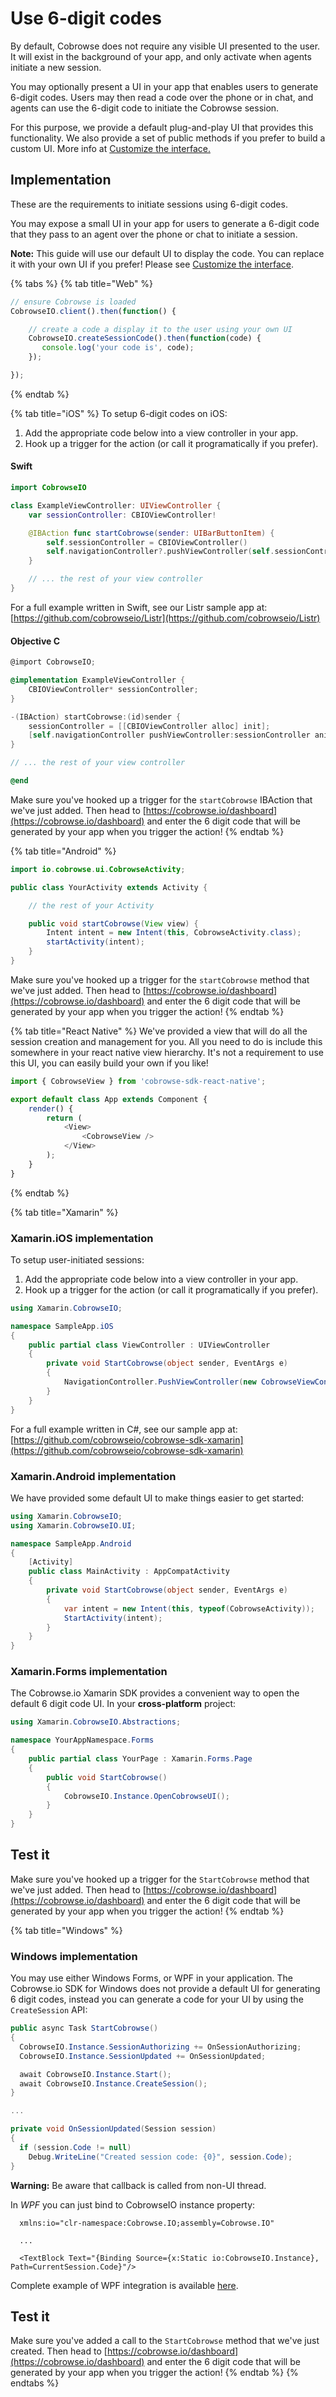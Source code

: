 # Use 6-digit codes

By default, Cobrowse does not require any visible UI presented to the user. It will exist in the background of your app, and only activate when agents initiate a new session.

You may optionally present a UI in your app that enables users to generate 6-digit codes. Users may then read a code over the phone or in chat, and agents can use the 6-digit code to initiate the Cobrowse session.

For this purpose, we provide a default plug-and-play UI that provides this functionality. We also provide a set of public methods if you prefer to build a custom UI. More info at [Customize the interface.](customize-the-interface/)

## Implementation

These are the requirements to initiate sessions using 6-digit codes.

You may expose a small UI in your app for users to generate a 6-digit code that they pass to an agent over the phone or chat to initiate a session.

**Note:** This guide will use our default UI to display the code. You can replace it with your own UI if you prefer! Please see [Customize the interface](customize-the-interface/).

{% tabs %}
{% tab title="Web" %}
```javascript
// ensure Cobrowse is loaded
CobrowseIO.client().then(function() {

    // create a code a display it to the user using your own UI
    CobrowseIO.createSessionCode().then(function(code) {
       console.log('your code is', code);
    });

});
```
{% endtab %}

{% tab title="iOS" %}
To setup 6-digit codes on iOS:

1. Add the appropriate code below into a view controller in your app.
2. Hook up a trigger for the action \(or call it programatically if you prefer\).

#### Swift

```swift
import CobrowseIO

class ExampleViewController: UIViewController {
    var sessionController: CBIOViewController!

    @IBAction func startCobrowse(sender: UIBarButtonItem) {
        self.sessionController = CBIOViewController()
        self.navigationController?.pushViewController(self.sessionController, animated: true)
    }

    // ... the rest of your view controller
}
```

For a full example written in Swift, see our Listr sample app at: [https://github.com/cobrowseio/Listr](https://github.com/cobrowseio/Listr)

#### Objective C

```objectivec
@import CobrowseIO;

@implementation ExampleViewController {
    CBIOViewController* sessionController;
}

-(IBAction) startCobrowse:(id)sender {
    sessionController = [[CBIOViewController alloc] init];
    [self.navigationController pushViewController:sessionController animated:YES];
}

// ... the rest of your view controller

@end
```

Make sure you've hooked up a trigger for the `startCobrowse` IBAction that we've just added. Then head to [https://cobrowse.io/dashboard](https://cobrowse.io/dashboard) and enter the 6 digit code that will be generated by your app when you trigger the action!
{% endtab %}

{% tab title="Android" %}
```java
import io.cobrowse.ui.CobrowseActivity;

public class YourActivity extends Activity {

    // the rest of your Activity

    public void startCobrowse(View view) {
        Intent intent = new Intent(this, CobrowseActivity.class);
        startActivity(intent);
    }
}
```

Make sure you've hooked up a trigger for the `startCobrowse` method that we've just added. Then head to [https://cobrowse.io/dashboard](https://cobrowse.io/dashboard) and enter the 6 digit code that will be generated by your app when you trigger the action!
{% endtab %}

{% tab title="React Native" %}
We've provided a view that will do all the session creation and management for you. All you need to do is include this somewhere in your react native view hierarchy. It's not a requirement to use this UI, you can easily build your own if you like!

```javascript
import { CobrowseView } from 'cobrowse-sdk-react-native';

export default class App extends Component {
    render() {
        return (
            <View>
                <CobrowseView />
            </View>
        );
    }
}
```
{% endtab %}

{% tab title="Xamarin" %}
### Xamarin.iOS implementation

To setup user-initiated sessions:

1. Add the appropriate code below into a view controller in your app.
2. Hook up a trigger for the action \(or call it programatically if you prefer\).

```csharp
using Xamarin.CobrowseIO;

namespace SampleApp.iOS
{
    public partial class ViewController : UIViewController
    {
        private void StartCobrowse(object sender, EventArgs e)
        {
            NavigationController.PushViewController(new CobrowseViewController(), animated: true);
        }
    }
}
```

For a full example written in C\#, see our sample app at: [https://github.com/cobrowseio/cobrowse-sdk-xamarin](https://github.com/cobrowseio/cobrowse-sdk-xamarin)

### Xamarin.Android implementation

We have provided some default UI to make things easier to get started:

```csharp
using Xamarin.CobrowseIO;
using Xamarin.CobrowseIO.UI;

namespace SampleApp.Android
{
    [Activity]
    public class MainActivity : AppCompatActivity
    {
        private void StartCobrowse(object sender, EventArgs e)
        {
            var intent = new Intent(this, typeof(CobrowseActivity));
            StartActivity(intent);
        }
    }
}
```

### Xamarin.Forms implementation

The Cobrowse.io Xamarin SDK provides a convenient way to open the default 6 digit code UI. In your **cross-platform** project:

```csharp
using Xamarin.CobrowseIO.Abstractions;

namespace YourAppNamespace.Forms
{
    public partial class YourPage : Xamarin.Forms.Page
    {
        public void StartCobrowse()
        {
            CobrowseIO.Instance.OpenCobrowseUI();
        }
    }
}
```

## Test it

Make sure you've hooked up a trigger for the `StartCobrowse` method that we've just added. Then head to [https://cobrowse.io/dashboard](https://cobrowse.io/dashboard) and enter the 6 digit code that will be generated by your app when you trigger the action!
{% endtab %}

{% tab title="Windows" %}
### Windows implementation

You may use either Windows Forms, or WPF in your application. The Cobrowse.io SDK for Windows does not provide a default UI for generating 6 digit codes, instead you can generate a code for your UI by using the `CreateSession` API:

```csharp
public async Task StartCobrowse()
{
  CobrowseIO.Instance.SessionAuthorizing += OnSessionAuthorizing;
  CobrowseIO.Instance.SessionUpdated += OnSessionUpdated;

  await CobrowseIO.Instance.Start();
  await CobrowseIO.Instance.CreateSession();
}

...

private void OnSessionUpdated(Session session)
{
  if (session.Code != null)
    Debug.WriteLine("Created session code: {0}", session.Code);
}
```

**Warning:** Be aware that callback is called from non-UI thread.

In _WPF_ you can just bind to CobrowseIO instance property:

```text
  xmlns:io="clr-namespace:Cobrowse.IO;assembly=Cobrowse.IO"

  ...

  <TextBlock Text="{Binding Source={x:Static io:CobrowseIO.Instance}, Path=CurrentSession.Code}"/>
```

Complete example of WPF integration is available [here](https://github.com/cobrowseio/cobrowse-sdk-windows-examples).

## Test it

Make sure you've added a call to the `StartCobrowse` method that we've just created. Then head to [https://cobrowse.io/dashboard](https://cobrowse.io/dashboard) and enter the 6 digit code that will be generated by your app when you trigger the action!
{% endtab %}
{% endtabs %}

